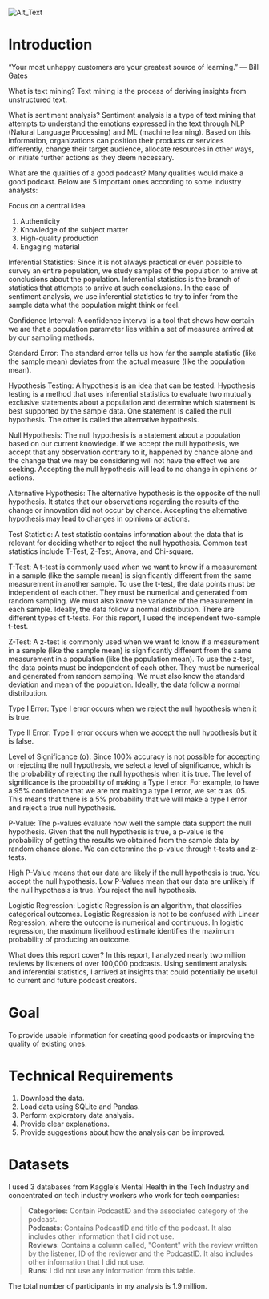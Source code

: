 ![Alt_Text](https://github.com/KevinNourian/Tech-Mental-Health/blob/main/Images/what-is-mental-health.png)

# Introduction
“Your most unhappy customers are your greatest source of learning.” — Bill Gates

What is text mining?
Text mining is the process of deriving insights from unstructured text.

What is sentiment analysis?
Sentiment analysis is a type of text mining that attempts to understand the emotions expressed in the text through NLP (Natural Language Processing) and ML (machine learning). Based on this information, organizations can position their products or services differently, change their target audience, allocate resources in other ways, or initiate further actions as they deem necessary.

What are the qualities of a good podcast?
Many qualities would make a good podcast. Below are 5 important ones according to some industry analysts:

Focus on a central idea
1. Authenticity
2. Knowledge of the subject matter
3. High-quality production
4. Engaging material

Inferential Statistics: Since it is not always practical or even possible to survey an entire population, we study samples of the population to arrive at conclusions about the population. Inferential statistics is the branch of statistics that attempts to arrive at such conclusions. In the case of sentiment analysis, we use inferential statistics to try to infer from the sample data what the population might think or feel.

Confidence Interval: A confidence interval is a tool that shows how certain we are that a population parameter lies within a set of measures arrived at by our sampling methods.

Standard Error: The standard error tells us how far the sample statistic (like the sample mean) deviates from the actual measure (like the population mean).

Hypothesis Testing: A hypothesis is an idea that can be tested. Hypothesis testing is a method that uses inferential statistics to evaluate two mutually exclusive statements about a population and determine which statement is best supported by the sample data. One statement is called the null hypothesis. The other is called the alternative hypothesis.

Null Hypothesis: The null hypothesis is a statement about a population based on our current knowledge. If we accept the null hypothesis, we accept that any observation contrary to it, happened by chance alone and the change that we may be considering will not have the effect we are seeking. Accepting the null hypothesis will lead to no change in opinions or actions.

Alternative Hypothesis: The alternative hypothesis is the opposite of the null hypothesis. It states that our observations regarding the results of the change or innovation did not occur by chance. Accepting the alternative hypothesis may lead to changes in opinions or actions.

Test Statistic: A test statistic contains information about the data that is relevant for deciding whether to reject the null hypothesis. Common test statistics include T-Test, Z-Test, Anova, and Chi-square.

T-Test: A t-test is commonly used when we want to know if a measurement in a sample (like the sample mean) is significantly different from the same measurement in another sample. To use the t-test, the data points must be independent of each other. They must be numerical and generated from random sampling. We must also know the variance of the measurement in each sample. Ideally, the data follow a normal distribution. There are different types of t-tests. For this report, I used the independent two-sample t-test.

Z-Test: A z-test is commonly used when we want to know if a measurement in a sample (like the sample mean) is significantly different from the same measurement in a population (like the population mean). To use the z-test, the data points must be independent of each other. They must be numerical and generated from random sampling. We must also know the standard deviation and mean of the population. Ideally, the data follow a normal distribution.

Type I Error: Type I error occurs when we reject the null hypothesis when it is true.

Type II Error: Type II error occurs when we accept the null hypothesis but it is false.

Level of Significance (α): Since 100% accuracy is not possible for accepting or rejecting the null hypothesis, we select a level of significance, which is the probability of rejecting the null hypothesis when it is true. The level of significance is the probability of making a Type I error. For example, to have a 95% confidence that we are not making a type I error, we set α as .05. This means that there is a 5% probability that we will make a type I error and reject a true null hypothesis.

P-Value: The p-values evaluate how well the sample data support the null hypothesis. Given that the null hypothesis is true, a p-value is the probability of getting the results we obtained from the sample data by random chance alone. We can determine the p-value through t-tests and z-tests.

High P-Value means that our data are likely if the null hypothesis is true. You accept the null hypothesis.
Low P-Values mean that our data are unlikely if the null hypothesis is true. You reject the null hypothesis.

Logistic Regression: Logistic Regression is an algorithm, that classifies categorical outcomes. Logistic Regression is not to be confused with Linear Regression, where the outcome is numerical and continuous. In logistic regression, the maximum likelihood estimate identifies the maximum probability of producing an outcome.

What does this report cover?
In this report, I analyzed nearly two million reviews by listeners of over 100,000 podcasts. Using sentiment analysis and inferential statistics, I arrived at insights that could potentially be useful to current and future podcast creators.

# Goal
To provide usable information for creating good podcasts or improving the quality of existing ones.

# Technical Requirements

1. Download the data.
2. Load data using SQLite and Pandas.
3. Perform exploratory data analysis.
4. Provide clear explanations.
5. Provide suggestions about how the analysis can be improved.

# Datasets

I used 3 databases from Kaggle's Mental Health in the Tech Industry and concentrated on tech industry workers who work for tech companies:

> **Categories**: Contain PodcastID and the associated category of the podcast. <BR>
> **Podcasts**: Contains PodcastID and title of the podcast. It also includes other information that I did not use. <BR>
> **Reviews**: Contains a column called, "Content" with the review written by the listener, ID of the reviewer and the PodcastID. It also includes other information that I did not use. <BR>
> **Runs**: I did not use any information from this table.

The total number of participants in my analysis is 1.9 million.
